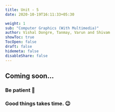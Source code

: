 ```yaml
---
title: Unit - 5
date: 2020-10-19T16:11:33+05:30

weight: 1
sub: "Computer Graphics (With Multimedia)"
author: Vishal Dongre, Tanmay, Varun and Shivam
showToc: true
TocOpen: false
draft: false
hidemeta: false
disableShare: false
---
```


## Coming soon...

### Be patient 🙂

### Good things takes time. 😉
